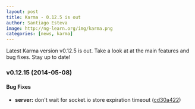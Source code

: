 ```yaml
---
layout: post
title: Karma - 0.12.5 is out
author: Santiago Esteva
image: http://ng-learn.org/img/karma.png
categories: [news, karma]
---
```

Latest Karma version v0.12.5 is out.
Take a look at at the main features and bug fixes. Stay up to date!

### v0.12.15 (2014-05-08)


#### Bug Fixes

* **server:** don't wait for socket.io store expiration timeout ([cd30a422](http://github.com/karma-runner/karma/commit/cd30a422fbc3d9d96b9aae791063a20d02a5f195))
